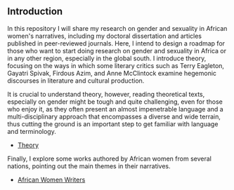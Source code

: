 ## Introduction

In this repository I will share my research on gender and sexuality in African women's narratives, including my doctoral dissertation and articles published in peer-reviewed journals. Here, I intend to design a roadmap for those who want to start doing research on gender and sexuality in Africa or in any other region, especially in the global south. I introduce theory, focusing on the ways in which some literary critics such as Terry Eagleton, Gayatri Spivak, Firdous Azim, and Anne McClintock examine hegemonic discourses in literature and cultural production. 

It is crucial to understand theory, however, reading theoretical texts, especially on gender might be tough and quite challenging, even for those who enjoy it, as they often present an almost impenetrable language 
and a multi-disciplinary approach that
encompasses a diverse and wide terrain, thus cutting the ground is an important step to get familiar with language and terminology. 


- [Theory](https://github.com/meyresilva/AfricanWomenLit/tree/main/theory)


Finally, I explore some works authored by African women from several nations, pointing out
the main themes in their narratives.


- [African Women Writers](https://github.com/meyresilva/AfricanWomenLit/tree/main/authors)















